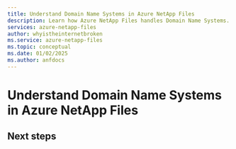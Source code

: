 ```yaml
---
title: Understand Domain Name Systems in Azure NetApp Files 
description: Learn how Azure NetApp Files handles Domain Name Systems. 
services: azure-netapp-files
author: whyistheinternetbroken
ms.service: azure-netapp-files
ms.topic: conceptual
ms.date: 01/02/2025
ms.author: anfdocs
---
```


# Understand Domain Name Systems in Azure NetApp Files 

## Next steps 